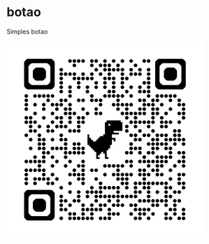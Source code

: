 # botao
 Simples botao

![](https://github.com/murilo-santoss/botao/blob/main/img/QRcode.png?raw=true)
